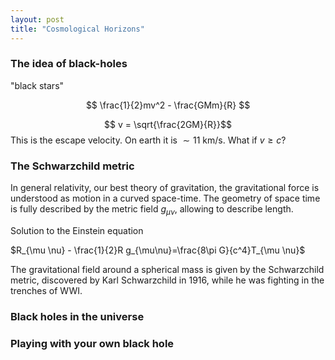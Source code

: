 ```yaml
---
layout: post
title: "Cosmological Horizons"
---
```


### The idea of black-holes

"black stars"

$$ \frac{1}{2}mv^2 - \frac{GMm}{R} $$

$$ v = \sqrt{\frac{2GM}{R}}$$
This is the escape velocity. On earth it is $\sim 11$ km/s.
What if $v \geq c$?


### The Schwarzchild metric

In general relativity, our best theory of gravitation, the gravitational force is understood as motion in a curved space-time. The geometry of space time is fully described by the metric field $g_{\mu\nu}$, allowing to describe length.

Solution to the Einstein equation

$R_{\mu \nu} - \frac{1}{2}R g_{\mu\nu}=\frac{8\pi G}{c^4}T_{\mu \nu}$

The gravitational field around a spherical mass is given by the Schwarzchild metric, discovered by Karl Schwarzchild in 1916, while he was fighting in the trenches of WWI.

### Black holes in the universe

### Playing with your own black hole


